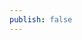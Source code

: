 ```yaml
---
publish: false
---
```


<script setup>
import WebAnimationsAPI from '../components/WebAnimationsAPI.vue'
</script>

<WebAnimationsAPI />
